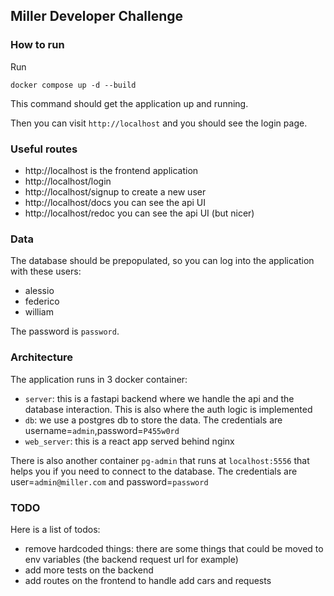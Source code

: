## Miller Developer Challenge

### How to run

Run 

````shell
docker compose up -d --build
````

This command should get the application up and running.

Then you can visit ```http://localhost``` and you should see the login page.

### Useful routes

- http://localhost is the frontend application
- http://localhost/login 
- http://localhost/signup to create a new user 
- http://localhost/docs you can see the api UI
- http://localhost/redoc you can see the api UI (but nicer)


### Data

The database should be prepopulated, so you can log into the application with these users:

- alessio
- federico
- william

The password is ```password```.


### Architecture

The application runs in 3 docker container:

- `server`: this is a fastapi backend where we handle the api and the database interaction. This is also where the auth logic is implemented
- `db`: we use a postgres db to store the data. The credentials are username=`admin`,password=`P455w0rd`
- `web_server`: this is a react app served behind nginx

There is also another container ```pg-admin``` that runs at ``localhost:5556`` that helps you if you need to connect to the database. The credentials are user=`admin@miller.com` and password=`password`


### TODO

Here is a list of todos:

- remove hardcoded things: there are some things that could be moved to env variables (the backend request url for example)
- add more tests on the backend
- add routes on the frontend to handle add cars and requests

